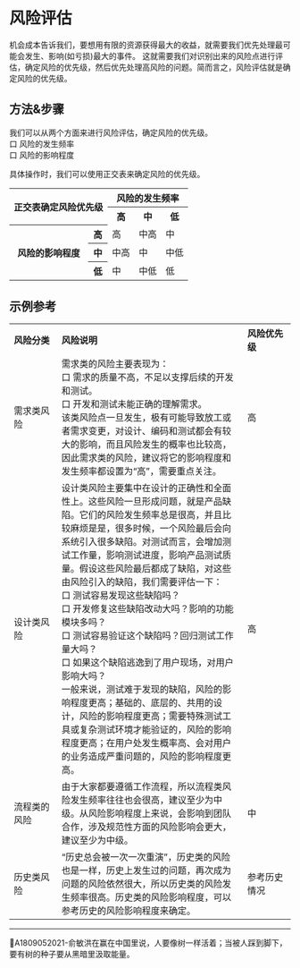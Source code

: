 # 风险评估

机会成本告诉我们，要想用有限的资源获得最大的收益，就需要我们优先处理最可能会发生、影响(如亏损)最大的事件。
这就需要我们对识别出来的风险点进行评估，确定风险的优先级，然后优先处理高风险的问题。简而言之，风险评估就是确定风险的优先级。

## 方法&步骤
我们可以从两个方面来进行风险评估，确定风险的优先级。   
口 风险的发生频率   
口 风险的影响程度

具体操作时，我们可以使用正交表来确定风险的优先级。
<table>
	<tr>
		<th rowspan="2" colspan="2">正交表确定风险优先级</th>
		<th colspan="3">风险的发生频率</th>
	</tr>
	<tr>
		<th>高</th>
		<th>中</th>
		<th>低</th>
	</tr>
	<tr>
		<th rowspan="3">风险的影响程度</th>
		<th>高</th>
		<td>高</td>
		<td>中高</td>
		<td>中</td>
	</tr>
	<tr>
		<th>中</th>
		<td>中高</td>
		<td>中</td>
		<td>中低</td>
	</tr>
	<tr>
		<th>低</th>
		<td>中</td>
		<td>中低</td>
		<td>低</td>
	</tr>
</table>

## 示例参考

<table>
	<tr>
		<th width="150px" align="left">风险分类</th>
		<th width="700px" align="left">风险说明</th>
		<th width="150px" align="left">风险优先级</th>
	</tr>
	<tr>
		<td>需求类风险</td>
		<td>需求类的风险主要表现为：<br>口 需求的质量不高，不足以支撑后续的开发和测试。<br>口 开发和测试未能正确的理解需求。<br>该类风险点一旦发生，极有可能导致放工或者需求变更，对设计、编码和测试都会有较大的影响，而且风险发生的概率也比较高，因此需求类的风险，建议将它的影响程度和发生频率都设置为“高”，需要重点关注。</td>
		<td>高</td>		
	</tr>
	<tr>
		<td>设计类风险</td>
		<td>设计类风险主要集中在设计的正确性和全面性上。这些风险一旦形成问题，就是产品缺陷。它们的风险发生频率总是很高，并且比较麻烦是是，很多时候，一个风险最后会向系统引入很多缺陷。对测试而言，会增加测试工作量，影响测试进度，影响产品测试质量。假设这些风险最后都成了缺陷，对这些由风险引入的缺陷，我们需要评估一下：<br>口 测试容易发现这些缺陷吗？<br>口 开发修复这些缺陷改动大吗？影响的功能模块多吗？<br>口 测试容易验证这个缺陷吗？回归测试工作量大吗？<br>口 如果这个缺陷逃逸到了用户现场，对用户影响大吗？<br>一般来说，测试难于发现的缺陷，风险的影响程度更高；基础的、底层的、共用的设计，风险的影响程度更高；需要特殊测试工具或复杂测试环境才能验证的，风险的影响程度更高；在用户处发生概率高、会对用户的业务造成严重问题的，风险的影响程度更高。</td>
		<td>高</td>
	</tr>
	<tr>
		<td>流程类的风险</td>
		<td>由于大家都要遵循工作流程，所以流程类风险发生频率往往也会很高，建议至少为中级。从风险影响程度上来说，会影响到团队合作，涉及规范性方面的风险影响会更大，建议至少为中级。</td>
		<td>中</td>
	</tr>
	<tr>
		<td>历史类风险</td>
		<td>“历史总会被一次一次重演”，历史类的风险也是一样，历史上发生过的问题，再次成为问题的风险依然很大，所以历史类的风险发生频率很高。历史类的风险影响程度，可以参考历史的风险影响程度来确定。</td>
		<td>参考历史情况</td>	
	</tr>
</table>

* * * 
:bell:A1809052021-俞敏洪在赢在中国里说，人要像树一样活着；当被人踩到脚下，要有树的种子要从黑暗里汲取能量。

